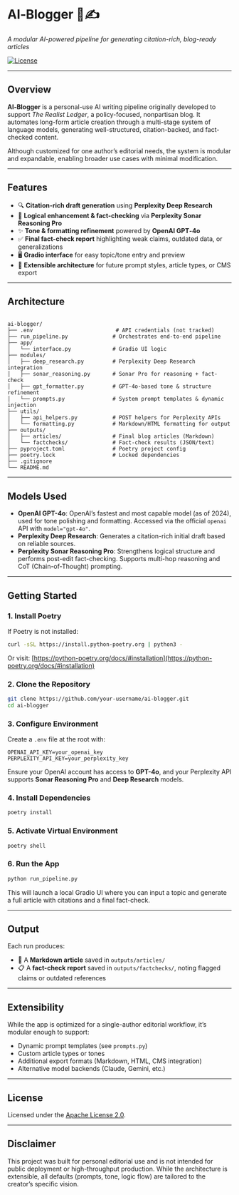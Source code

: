 # AI‑Blogger 🧠✍️  
*A modular AI-powered pipeline for generating citation-rich, blog-ready articles*

[![License](https://img.shields.io/badge/license-Apache%202.0-blue.svg)](LICENSE)

---

## Overview

**AI‑Blogger** is a personal-use AI writing pipeline originally developed to support *The Realist Ledger*, a policy-focused, nonpartisan blog. It automates long-form article creation through a multi-stage system of language models, generating well-structured, citation-backed, and fact-checked content.

Although customized for one author’s editorial needs, the system is modular and expandable, enabling broader use cases with minimal modification.

---

## Features

- 🔍 **Citation-rich draft generation** using **Perplexity Deep Research**
- 🧠 **Logical enhancement & fact-checking** via **Perplexity Sonar Reasoning Pro**
- ✨ **Tone & formatting refinement** powered by **OpenAI GPT‑4o**
- ✅ **Final fact-check report** highlighting weak claims, outdated data, or generalizations
- 🖥️ **Gradio interface** for easy topic/tone entry and preview
- 🔧 **Extensible architecture** for future prompt styles, article types, or CMS export

---

## Architecture

```

ai-blogger/
├── .env                          # API credentials (not tracked)
├── run_pipeline.py              # Orchestrates end-to-end pipeline
├── app/
│   └── interface.py             # Gradio UI logic
├── modules/
│   ├── deep_research.py         # Perplexity Deep Research integration
│   ├── sonar_reasoning.py       # Sonar Pro for reasoning + fact-check
│   ├── gpt_formatter.py         # GPT‑4o-based tone & structure refinement
│   └── prompts.py               # System prompt templates & dynamic injection
├── utils/
│   ├── api_helpers.py           # POST helpers for Perplexity APIs
│   └── formatting.py            # Markdown/HTML formatting for output
├── outputs/
│   ├── articles/                # Final blog articles (Markdown)
│   └── factchecks/              # Fact-check results (JSON/text)
├── pyproject.toml               # Poetry project config
├── poetry.lock                  # Locked dependencies
├── .gitignore
└── README.md

````

---

## Models Used

- **OpenAI GPT-4o**: OpenAI’s fastest and most capable model (as of 2024), used for tone polishing and formatting. Accessed via the official `openai` API with `model="gpt-4o"`.
- **Perplexity Deep Research**: Generates a citation-rich initial draft based on reliable sources.
- **Perplexity Sonar Reasoning Pro**: Strengthens logical structure and performs post-edit fact-checking. Supports multi-hop reasoning and CoT (Chain-of-Thought) prompting.

---

## Getting Started

### 1. Install Poetry

If Poetry is not installed:

```bash
curl -sSL https://install.python-poetry.org | python3 -
````

Or visit: [https://python-poetry.org/docs/#installation](https://python-poetry.org/docs/#installation)

### 2. Clone the Repository

```bash
git clone https://github.com/your-username/ai-blogger.git
cd ai-blogger
```

### 3. Configure Environment

Create a `.env` file at the root with:

```env
OPENAI_API_KEY=your_openai_key
PERPLEXITY_API_KEY=your_perplexity_key
```

Ensure your OpenAI account has access to **GPT-4o**, and your Perplexity API supports **Sonar Reasoning Pro** and **Deep Research** models.

### 4. Install Dependencies

```bash
poetry install
```

### 5. Activate Virtual Environment

```bash
poetry shell
```

### 6. Run the App

```bash
python run_pipeline.py
```

This will launch a local Gradio UI where you can input a topic and generate a full article with citations and a final fact-check.

---

## Output

Each run produces:

* 📝 A **Markdown article** saved in `outputs/articles/`
* 📋 A **fact-check report** saved in `outputs/factchecks/`, noting flagged claims or outdated references

---

## Extensibility

While the app is optimized for a single-author editorial workflow, it’s modular enough to support:

* Dynamic prompt templates (see `prompts.py`)
* Custom article types or tones
* Additional export formats (Markdown, HTML, CMS integration)
* Alternative model backends (Claude, Gemini, etc.)

---

## License

Licensed under the [Apache License 2.0](LICENSE).

---

## Disclaimer

This project was built for personal editorial use and is not intended for public deployment or high-throughput production. While the architecture is extensible, all defaults (prompts, tone, logic flow) are tailored to the creator’s specific vision.